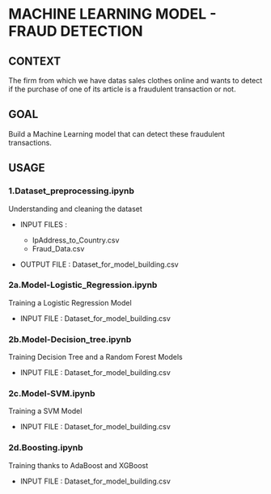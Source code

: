 # MACHINE LEARNING MODEL - FRAUD DETECTION

## CONTEXT

The firm from which we have datas sales clothes online and wants to detect if the purchase of one of its article is a fraudulent transaction or not.

## GOAL

Build a Machine Learning model that can detect these fraudulent transactions.

## USAGE

### 1.Dataset_preprocessing.ipynb
Understanding and cleaning the dataset

- INPUT FILES :
    - IpAddress_to_Country.csv
    - Fraud_Data.csv

- OUTPUT FILE : Dataset_for_model_building.csv

### 2a.Model-Logistic_Regression.ipynb
Training a Logistic Regression Model

- INPUT FILE : Dataset_for_model_building.csv

### 2b.Model-Decision_tree.ipynb
Training Decision Tree and a Random Forest Models

- INPUT FILE : Dataset_for_model_building.csv

### 2c.Model-SVM.ipynb
Training a SVM Model

- INPUT FILE : Dataset_for_model_building.csv

### 2d.Boosting.ipynb
Training thanks to AdaBoost and XGBoost

- INPUT FILE : Dataset_for_model_building.csv

